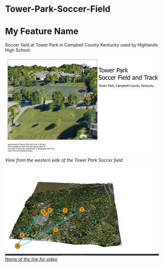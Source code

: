 # Tower-Park-Soccer-Field
# My Feature Name
Soccer field at Tower Park in Campbell County Kentucky used by Highlands High School.

![Tower Park Soccer field map](map.jpg)     
*View from the western side of the Tower Park Soccer field*

![Screenshot of animation](Animation-1.JPG)
*[Name of the link for video](https://youtu.be/t0d_zl8Tn5Y)*